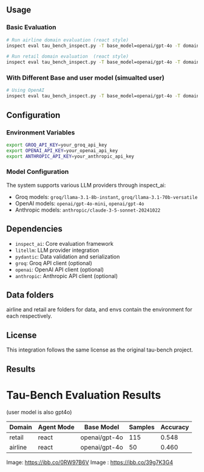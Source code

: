 

## Usage

### Basic Evaluation

```bash
# Run airline domain evaluation (react style)
inspect eval tau_bench_inspect.py -T base_model=openai/gpt-4o -T domain=airline -T agent_mode=react

# Run retail domain evaluation  (react style)
inspect eval tau_bench_inspect.py -T base_model=openai/gpt-4o -T domain=retail -T agent_mode=react
```

### With Different Base and user model (simualted user)

```bash
# Using OpenAI
inspect eval tau_bench_inspect.py -T base_model=openai/gpt-4o -T domain=airline -T agent_mode=react -T user_model=openai/gpt-4o-mini

```

## Configuration

### Environment Variables
```bash
export GROQ_API_KEY=your_groq_api_key
export OPENAI_API_KEY=your_openai_api_key
export ANTHROPIC_API_KEY=your_anthropic_api_key
```

### Model Configuration
The system supports various LLM providers through inspect_ai:
- Groq models: `groq/llama-3.1-8b-instant`, `groq/llama-3.1-70b-versatile`
- OpenAI models: `openai/gpt-4o-mini`, `openai/gpt-4o`
- Anthropic models: `anthropic/claude-3-5-sonnet-20241022`

## Dependencies

- `inspect_ai`: Core evaluation framework
- `litellm`: LLM provider integration
- `pydantic`: Data validation and serialization
- `groq`: Groq API client (optional)
- `openai`: OpenAI API client (optional)
- `anthropic`: Anthropic API client (optional)
## Data folders
airline and retail are folders for data, and envs contain the environment for each respectively.


## License

This integration follows the same license as the original tau-bench project.

## Results

# Tau-Bench Evaluation Results

(user model is also gpt4o)

| Domain  | Agent Mode | Base Model    | Samples | Accuracy |
|---------|------------|---------------|---------|----------|
| retail  | react      | openai/gpt-4o | 115     | 0.548    |
| airline | react      | openai/gpt-4o | 50      | 0.460    |

Image: https://ibb.co/0RW97B6V
Image : https://ibb.co/39g7K3G4
